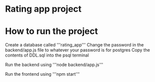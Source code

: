 # Rating app project

# How to run the project
Create a database called '''rating_app'''
Change the password in the backend/app.js file to whatever your password is for postgres
Copy the contents of DDL.sql into the psql terminal

Run the backend using '''node backend/app.js'''

Run the frontend using '''npm start'''



